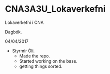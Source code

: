 # CNA3A3U_Lokaverkefni
Lokaverkefni í CNA


Dagbók.

04/04/2017
  - Styrmir Óli.
      - Made the repo.
      - Started working on the base.
      - getting things sorted.
